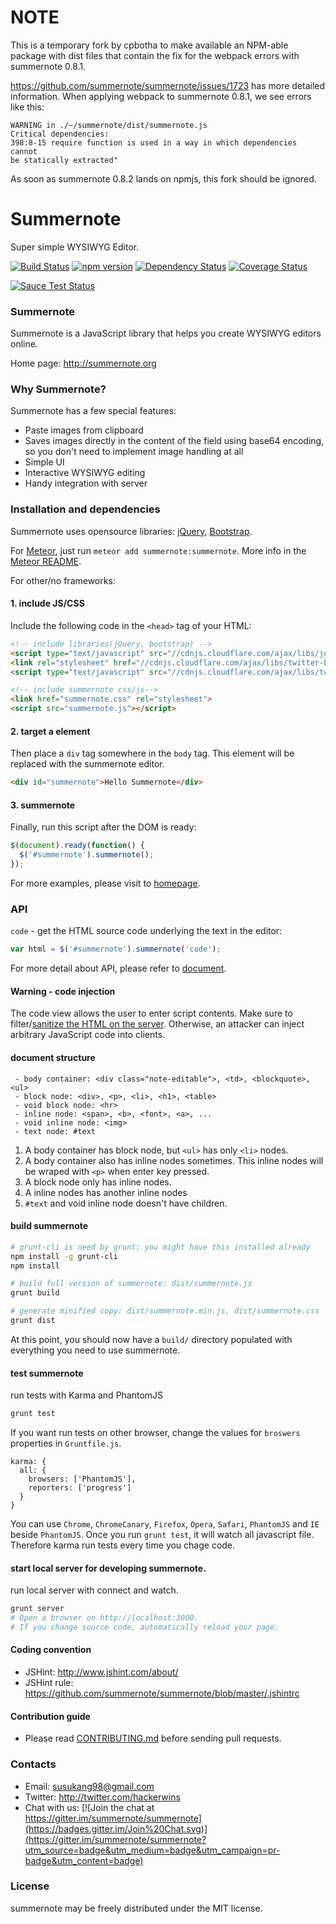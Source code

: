 # NOTE

This is a temporary fork by cpbotha to make available an NPM-able
package with dist files that contain the fix for the webpack errors
with summernote 0.8.1.

https://github.com/summernote/summernote/issues/1723 has more detailed
information.  When applying webpack to summernote 0.8.1, we see errors
like this:

```
WARNING in ./~/summernote/dist/summernote.js
Critical dependencies:
398:8-15 require function is used in a way in which dependencies cannot
be statically extracted"
```

As soon as summernote 0.8.2 lands on npmjs, this fork should be ignored.

# Summernote

Super simple WYSIWYG Editor.

[![Build Status](https://secure.travis-ci.org/summernote/summernote.svg)](http://travis-ci.org/summernote/summernote)
[![npm version](https://badge.fury.io/js/summernote.svg)](http://badge.fury.io/js/summernote)
[![Dependency Status](https://gemnasium.com/summernote/summernote.svg)](https://gemnasium.com/summernote/summernote)
[![Coverage Status](https://coveralls.io/repos/summernote/summernote/badge.svg?branch=develop&service=github)](https://coveralls.io/github/summernote/summernote?branch=develop)

[![Sauce Test Status](https://saucelabs.com/browser-matrix/summernoteis.svg)](https://saucelabs.com/u/summernoteis)

### Summernote
Summernote is a JavaScript library that helps you create WYSIWYG editors online.

Home page: <http://summernote.org>

### Why Summernote?

Summernote has a few special features:

* Paste images from clipboard
* Saves images directly in the content of the field using base64 encoding, so you don't need to implement image handling at all
* Simple UI
* Interactive WYSIWYG editing
* Handy integration with server

### Installation and dependencies

Summernote uses opensource libraries: [jQuery](http://jquery.com/), [Bootstrap](http://getbootstrap.com).

For [Meteor](http://github.com/meteor/meteor), just run `meteor add summernote:summernote`. More info in the [Meteor README](meteor/README.md).

For other/no frameworks:

#### 1. include JS/CSS

Include the following code in the `<head>` tag of your HTML:

```html
<!-- include libraries(jQuery, bootstrap) -->
<script type="text/javascript" src="//cdnjs.cloudflare.com/ajax/libs/jquery/2.1.4/jquery.min.js"></script> 
<link rel="stylesheet" href="//cdnjs.cloudflare.com/ajax/libs/twitter-bootstrap/3.3.5/css/bootstrap.min.css" />
<script type="text/javascript" src="//cdnjs.cloudflare.com/ajax/libs/twitter-bootstrap/3.3.5/js/bootstrap.min.js"></script>

<!-- include summernote css/js-->
<link href="summernote.css" rel="stylesheet">
<script src="summernote.js"></script>
```

#### 2. target a element

Then place a `div` tag somewhere in the `body` tag. This element will be replaced with the summernote editor.

```html
<div id="summernote">Hello Summernote</div>
```

#### 3. summernote

Finally, run this script after the DOM is ready:

```javascript
$(document).ready(function() {
  $('#summernote').summernote();
});
```

For more examples, please visit to [homepage](http://summernote.org/examples).

### API

`code` - get the HTML source code underlying the text in the editor:

```javascript
var html = $('#summernote').summernote('code');
```

For more detail about API, please refer to [document](http://summernote.org/getting-started/#basic-api).

#### Warning - code injection

The code view allows the user to enter script contents. Make sure to filter/[sanitize the HTML on the server](https://github.com/search?l=JavaScript&q=sanitize+html). Otherwise, an attacker can inject arbitrary JavaScript code into clients.

#### document structure

```
 - body container: <div class="note-editable">, <td>, <blockquote>, <ul>
 - block node: <div>, <p>, <li>, <h1>, <table>
 - void block node: <hr>
 - inline node: <span>, <b>, <font>, <a>, ...
 - void inline node: <img>
 - text node: #text
```

1. A body container has block node, but `<ul>` has only `<li>` nodes.
2. A body container also has inline nodes sometimes. This inline nodes will be wraped with `<p>` when enter key pressed.
4. A block node only has inline nodes.
5. A inline nodes has another inline nodes
6. `#text` and void inline node doesn't have children.

#### build summernote
```bash
# grunt-cli is need by grunt; you might have this installed already
npm install -g grunt-cli
npm install

# build full version of summernote: dist/summernote.js
grunt build

# generate minified copy: dist/summernote.min.js, dist/summernote.css
grunt dist
```
At this point, you should now have a `build/` directory populated with everything you need to use summernote.

#### test summernote
run tests with Karma and PhantomJS
```bash
grunt test
```
If you want run tests on other browser,
change the values for `broswers` properties in `Gruntfile.js`.

```
karma: {
  all: {
    browsers: ['PhantomJS'],
    reporters: ['progress']
  }
}

```
You can use `Chrome`, `ChromeCanary`, `Firefox`, `Opera`, `Safari`, `PhantomJS` and `IE` beside `PhantomJS`.
Once you run `grunt test`, it will watch all javascript file. Therefore karma run tests every time you chage code.

#### start local server for developing summernote.
run local server with connect and watch.
```bash
grunt server
# Open a browser on http://localhost:3000.
# If you change source code, automatically reload your page.
```

#### Coding convention
* JSHint: http://www.jshint.com/about/
* JSHint rule: https://github.com/summernote/summernote/blob/master/.jshintrc

#### Contribution guide
* Please read [CONTRIBUTING.md](https://github.com/summernote/summernote/blob/develop/CONTRIBUTING.md) before sending pull requests.

### Contacts
* Email: susukang98@gmail.com
* Twitter: http://twitter.com/hackerwins
* Chat with us:
[![Join the chat at https://gitter.im/summernote/summernote](https://badges.gitter.im/Join%20Chat.svg)](https://gitter.im/summernote/summernote?utm_source=badge&utm_medium=badge&utm_campaign=pr-badge&utm_content=badge)

### License
summernote may be freely distributed under the MIT license.
